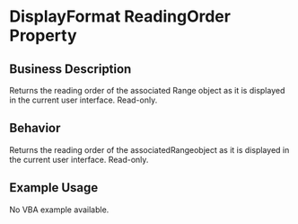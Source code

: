 # DisplayFormat ReadingOrder Property

## Business Description
Returns the reading order of the associated Range object as it is displayed in the current user interface. Read-only.

## Behavior
Returns the reading order of the associatedRangeobject as it is displayed in the current user interface. Read-only.

## Example Usage
No VBA example available.